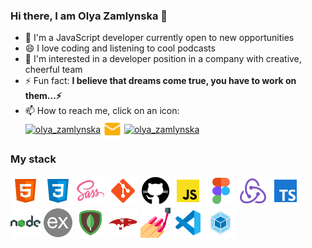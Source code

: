 ### Hi there, I am Olya Zamlynska 👋

- 🌱 I'm a JavaScript developer currently open to new opportunities
- 😄 I love coding and listening to cool podcasts
- 🤔 I'm interested in a developer position in a company with creative, cheerful
  team
- ⚡ Fun fact: **I believe that dreams come true, you have to work on
  them...⚡**
- 📫 How to reach me, click on an icon: <br/>
  <a target="_blank" rel="noopener noreferrer" href="https://t.me/olyazamlynska"><img align="center" src="https://www.vectorlogo.zone/logos/telegram/telegram-icon.svg" alt="olya_zamlynska" height="30" width="30" /></a>
  <a target="_blank" rel="noopener noreferrer" href="mailto:olyazamlynska@gmail.com"><img align="center" src="./img/mailyel.png" alt="olya_zamlynska" height="30" width="30"  /></a>
  <a target="_blank" rel="noopener noreferrer" href="https://www.linkedin.com/in/olha-zamlynska"><img align="center" src="https://www.vectorlogo.zone/logos/linkedin/linkedin-tile.svg" alt="olya_zamlynska" height="30" width="30" /></a>

### My stack

![HTML](./img/html.png) ![CSS](./img/css.png) ![SASS](./img/sass.png)
![GIT](./img/git.png) ![GITHUB](./img/github.png) ![JS](./img/js.png)
![FIGMA](./img/figma.png) ![REDUX](./img/redux.png) ![TYPESCTIPT](./img/ts.png)
![NODE.JS](./img/nodejs.png) ![EXPRESS](./img/express.png) ![MONGODB](./img/mongodb.png)
![MONGOOSE](./img/mongoose.png) ![SC](./img/sc.png) ![VSC](./img/vsc.png)
![WEBPACK](./img/webpack.png)
